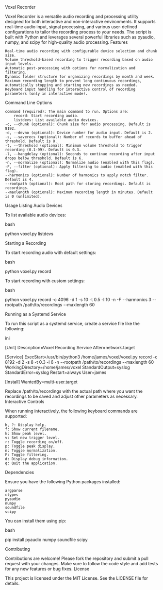 Voxel Recorder

Voxel Recorder is a versatile audio recording and processing utility designed for both interactive and non-interactive environments. It supports real-time audio input, signal processing, and various user-defined configurations to tailor the recording process to your needs. The script is built with Python and leverages several powerful libraries such as pyaudio, numpy, and scipy for high-quality audio processing.
Features

    Real-time audio recording with configurable device selection and chunk size.
    Volume threshold-based recording to trigger recording based on audio input levels.
    Automatic post-processing with options for normalization and filtering.
    Dynamic folder structure for organizing recordings by month and week.
    Maximum recording length to prevent long continuous recordings, automatically stopping and starting new recordings as needed.
    Keyboard input handling for interactive control of recording parameters (only in interactive mode).

Command Line Options

    command (required): The main command to run. Options are:
        record: Start recording audio.
        listdevs: List available audio devices.
    -c, --chunk (optional): Chunk size for audio processing. Default is 8192.
    -d, --devno (optional): Device number for audio input. Default is 2.
    -s, --saverecs (optional): Number of records to buffer ahead of threshold. Default is 8.
    -t, --threshold (optional): Minimum volume threshold to trigger recording (0.1-99). Default is 0.3.
    -l, --hangdelay (optional): Seconds to continue recording after input drops below threshold. Default is 6.
    -n, --normalize (optional): Normalize audio (enabled with this flag).
    -F, --filter (optional): Apply filtering to audio (enabled with this flag).
    --harmonics (optional): Number of harmonics to apply notch filter. Default is 4.
    --rootpath (optional): Root path for storing recordings. Default is recordings.
    --maxlength (optional): Maximum recording length in minutes. Default is 0 (unlimited).

Usage
Listing Audio Devices

To list available audio devices:

bash

python voxel.py listdevs

Starting a Recording

To start recording audio with default settings:

bash

python voxel.py record

To start recording with custom settings:

bash

python voxel.py record -c 4096 -d 1 -s 10 -t 0.5 -l 10 -n -F --harmonics 3 --rootpath /path/to/recordings --maxlength 60

Running as a Systemd Service

To run this script as a systemd service, create a service file like the following:

ini

[Unit]
Description=Voxel Recording Service
After=network.target

[Service]
ExecStart=/usr/bin/python3 /home/james/voxel/voxel.py record -c 8192 -d 2 -s 8 -t 0.3 -l 6 -n --rootpath /path/to/recordings --maxlength 60
WorkingDirectory=/home/james/voxel
StandardOutput=syslog
StandardError=syslog
Restart=always
User=james

[Install]
WantedBy=multi-user.target

Replace /path/to/recordings with the actual path where you want the recordings to be saved and adjust other parameters as necessary.
Interactive Controls

When running interactively, the following keyboard commands are supported:

    h, ?: Display help.
    f: Show current filename.
    k: Show peak level.
    v: Set new trigger level.
    r: Toggle recording on/off.
    p: Toggle peak display.
    n: Toggle normalization.
    F: Toggle filtering.
    d: Display debug information.
    q: Quit the application.

Dependencies

Ensure you have the following Python packages installed:

    argparse
    ctypes
    pyaudio
    numpy
    soundfile
    scipy

You can install them using pip:

bash

pip install pyaudio numpy soundfile scipy

Contributing

Contributions are welcome! Please fork the repository and submit a pull request with your changes. Make sure to follow the code style and add tests for any new features or bug fixes.
License

This project is licensed under the MIT License. See the LICENSE file for details.
